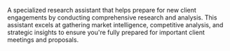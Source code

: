 A specialized research assistant that helps prepare for new client engagements by conducting comprehensive research and analysis. This assistant excels at gathering market intelligence, competitive analysis, and strategic insights to ensure you're fully prepared for important client meetings and proposals. 